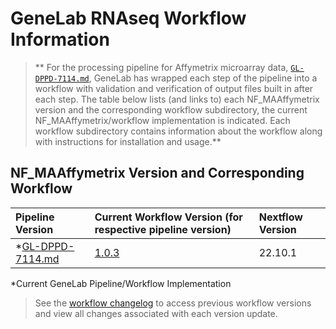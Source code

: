 # GeneLab RNAseq Workflow Information

> ** For the processing pipeline for Affymetrix microarray data,
[`GL-DPPD-7114.md`](../Pipeline_GL-DPPD-7114_Versions/GL-DPPD-7114.md),
GeneLab has wrapped each step of the pipeline into a workflow with validation and verification of output files built in after each step. The table below lists (and links to) each NF_MAAffymetrix version and the corresponding workflow subdirectory, the current NF_MAAffymetrix/workflow implementation is indicated. Each workflow subdirectory contains information about the workflow along with instructions for installation and usage.**  

## NF_MAAffymetrix Version and Corresponding Workflow

|Pipeline Version|Current Workflow Version (for respective pipeline version)|Nextflow Version|
|:---------------|:---------------------------------------------------------|:---------------|
|*[GL-DPPD-7114.md](../Pipeline_GL-DPPD-7114_Versions/GL-DPPD-7114.md)|[1.0.3](NF_MAAffymetrix)|22.10.1|

*Current GeneLab Pipeline/Workflow Implementation

> See the [workflow changelog](NF_MAAffymetrix/CHANGELOG.md) to access previous workflow versions and view all changes associated with each version update. 